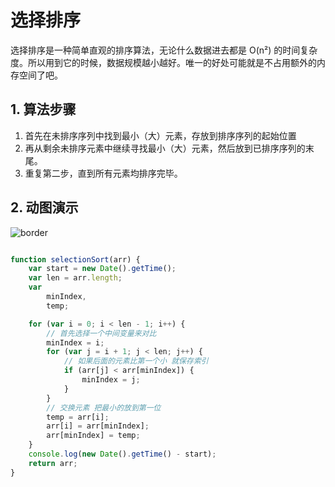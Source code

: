 # 选择排序

选择排序是一种简单直观的排序算法，无论什么数据进去都是 O(n²) 的时间复杂度。所以用到它的时候，数据规模越小越好。唯一的好处可能就是不占用额外的内存空间了吧。

## 1. 算法步骤

1. 首先在未排序序列中找到最小（大）元素，存放到排序序列的起始位置
2. 再从剩余未排序元素中继续寻找最小（大）元素，然后放到已排序序列的末尾。
3. 重复第二步，直到所有元素均排序完毕。

## 2. 动图演示

![border](https://github.com/hustcc/JS-Sorting-Algorithm/raw/master/res/selectionSort.gif)







```javascript

function selectionSort(arr) {
    var start = new Date().getTime();
    var len = arr.length;
    var 
        minIndex,
        temp;

    for (var i = 0; i < len - 1; i++) {
        // 首先选择一个中间变量来对比
        minIndex = i;
        for (var j = i + 1; j < len; j++) {
            // 如果后面的元素比第一个小 就保存索引
            if (arr[j] < arr[minIndex]) {
                minIndex = j;
            }
        }
        // 交换元素 把最小的放到第一位
        temp = arr[i];
        arr[i] = arr[minIndex];
        arr[minIndex] = temp;
    }
    console.log(new Date().getTime() - start);
    return arr;
}

```

